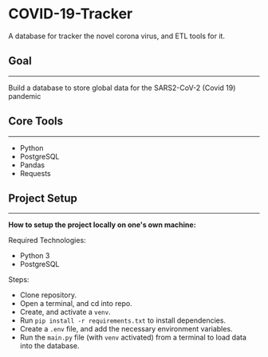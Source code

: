 # COVID-19-Tracker

A database for tracker the novel corona virus, and ETL tools for it.

## Goal
***

Build a database to store global data for the SARS2-CoV-2 (Covid 19) pandemic

## Core Tools
***

- Python
- PostgreSQL
- Pandas
- Requests

## Project Setup
*** 

**How to setup the project locally on one's own machine:**

Required Technologies:

- Python 3
- PostgreSQL

Steps:

- Clone repository.
- Open a terminal, and cd into repo.
- Create, and activate a `venv`.
- Run `pip install -r requirements.txt` to install dependencies.
- Create a `.env` file, and add the necessary environment variables.
- Run the `main.py` file (with `venv` activated) from a terminal to load data into the database.
